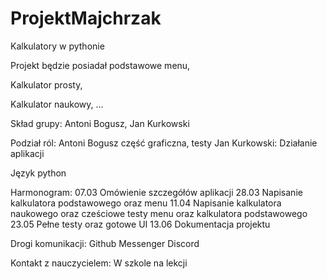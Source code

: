 # ProjektMajchrzak
Kalkulatory w pythonie


Projekt będzie posiadał podstawowe menu,

Kalkulator prosty,

Kalkulator naukowy,
...

Skład grupy: Antoni Bogusz, Jan Kurkowski

Podział ról:
Antoni Bogusz część graficzna, testy
Jan Kurkowski: Działanie aplikacji

Język python

Harmonogram: 
07.03 Omówienie szczegółów aplikacji
28.03 Napisanie kalkulatora podstawowego oraz menu
11.04 Napisanie kalkulatora naukowego oraz cześciowe testy menu oraz kalkulatora podstawowego
23.05 Pełne testy oraz gotowe UI
13.06 Dokumentacja projektu

Drogi komunikacji: 
Github
Messenger
Discord

Kontakt z nauczycielem:
W szkole na lekcji